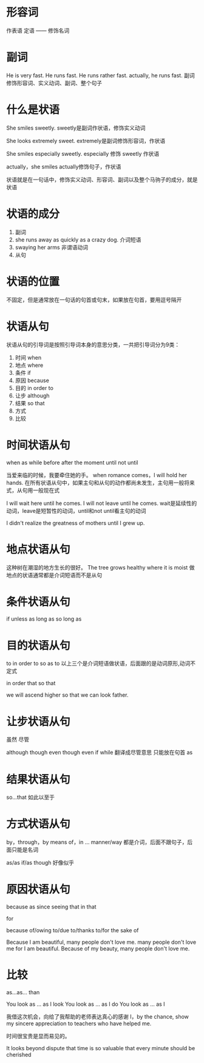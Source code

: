 # 形容词
作表语 定语 —— 修饰名词

# 副词
He is very fast.
He runs fast.
He runs rather fast.
actually, he runs fast.
副词修饰形容词、实义动词、副词、整个句子

# 什么是状语
She smiles sweetly.
sweetly是副词作状语，修饰实义动词

She looks extremely sweet.
extremely是副词修饰形容词，作状语

She smiles especially sweetly.
especially 修饰 sweetly 作状语

actually，she smiles
actually修饰句子，作状语

状语就是在一句话中，修饰实义动词、形容词、副词以及整个马驹子的成分，就是状语

# 状语的成分
1. 副词
2. she runs away as quickly as a crazy dog. 介词短语
3. swaying her arms 非谓语动词
4. 从句

# 状语的位置
不固定，但是通常放在一句话的句首或句末，如果放在句首，要用逗号隔开

# 状语从句
状语从句的引导词是按照引导词本身的意思分类，一共把引导词分为9类：
1. 时间 when
2. 地点 where
3. 条件 if
4. 原因 because
5. 目的 in order to
6. 让步 although
7. 结果 so  that
8. 方式
9. 比较


# 时间状语从句
when
as
while
before
after
the moment
until
not until

当爱来临的时候，我要牵住她的手。
when romance comes，I will hold her hands.
在所有状语从句中，如果主句和从句的动作都尚未发生，主句用一般将来式，从句用一般现在式

I will wait here until he comes.
I will not leave until he comes.
wait是延续性的动词，leave是短暂性的动词，until和not until看主句的动词

I didn't realize the greatness of mothers until I grew up.

# 地点状语从句
这种树在潮湿的地方生长的很好。
The tree grows healthy where it is moist
做地点的状语通常都是介词短语而不是从句


# 条件状语从句
if
unless
as long as
so long as

# 目的状语从句
to
in order to
so as to
以上三个是介词短语做状语，后面跟的是动词原形,动词不定式

in order that
so that

we will ascend higher so that we can look father.

# 让步状语从句
虽然 尽管

although 
though 
even though 
even if
while 翻译成尽管意思 只能放在句首
as

# 结果状语从句
so...that 如此以至于

# 方式状语从句
by，through，by means of，in ... manner/way
都是介词，后面不跟句子，后面只能是名词


as/as if/as though 好像似乎

# 原因状语从句
because
as
since
seeing that
in that

for

because of/owing to/due to/thanks to/for the sake of


Because I am beautiful, many people don't love me.
many people don't love me for I am beautiful.
Because of my beauty, many people don't love me.

# 比较
as...as...
than

You look as ... as I look
You look as ... as I do
You look as ... as I


我借这次机会，向给了我帮助的老师表达真心的感谢
I，by the chance, show my sincere appreciation to 
teachers who have helped me.

时间很宝贵是显而易见的。

It looks beyond dispute that time is so valuable that
every minute should be cherished


